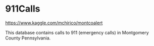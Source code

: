 # 911Calls

https://www.kaggle.com/mchirico/montcoalert

This database contains calls to 911 (emergency calls) in Montgomery County Pennsylvania. 
